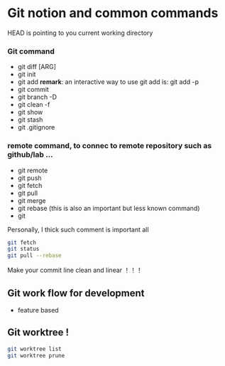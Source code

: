# Git notion and common commands

HEAD is pointing to you current working directory



### Git command
- git diff [ARG]
- git init
- git add
  **remark**: an interactive way to use git add is:
  git add -p
- git commit
- git branch -D
- git clean -f
- git show
- git stash
- git .gitignore


### remote command, to connec to remote repository such as github/lab ... 
- git remote
- git push
- git fetch
- git pull
- git merge
- git rebase (this is also an important but less known command)
- git  

Personally, I thick such comment is important all
```bash
git fetch
git status
git pull --rebase
``` 
Make your commit line clean and linear ！！！

## Git work flow for development

- feature based

## Git worktree !

```bash
git worktree list
git worktree prune
```
